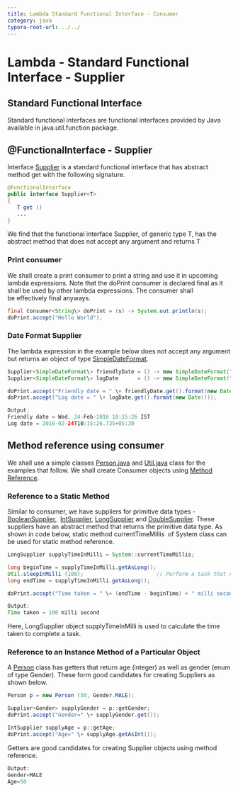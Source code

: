 ```yaml
---
title: Lambda Standard Functional Interface - Consumer  
category: java
typora-root-url: ../../
---
```



# Lambda - Standard Functional Interface - Supplier  




## Standard Functional Interface

Standard functional interfaces are functional interfaces provided by Java available in java.util.function package.  

## @FunctionalInterface - Supplier

Interface [Supplier](https://docs.oracle.com/javase/8/docs/api/java/util/function/Supplier.html) is a standard functional interface that has abstract method get with the following signature.  
```java
@FunctionalInterface  
public interface Supplier<T>  
{  
   T get ()  
   ...  
}  

```
We find that the functional interface Supplier, of generic type T, has the abstract method that does not accept any argument and returns T

### Print consumer

We shall create a print consumer to print a string and use it in upcoming lambda expressions. Note that the doPrint consumer is declared final as it shall be used by other lambda expressions. The consumer shall be effectively final anyways.  
```java
final Consumer<String\> doPrint = (s) -> System.out.println(s);  
doPrint.accept("Hello World");
```

### Date Format Supplier

The lambda expression in the example below does not accept any argument but returns an object of type [SimpleDateFormat](https://docs.oracle.com/javase/8/docs/api/java/text/SimpleDateFormat.html).  
```java
Supplier<SimpleDateFormat\> friendlyDate = () -> new SimpleDateFormat("EEE, dd-MMM-yyyy HH:mm:ss z");  
Supplier<SimpleDateFormat\> logDate      = () -> new SimpleDateFormat("yyyy-MM-dd'T'HH:mm:ss.SSSXXX");  

doPrint.accept("Friendly date = " \+ friendlyDate.get().format(new Date()));  
doPrint.accept("Log date = " \+ logDate.get().format(new Date()));
```
```java
Output:  
Friendly date = Wed, 24-Feb-2016 10:15:26 IST  
Log date = 2016-02-24T10:15:26.735+05:30  

```

## Method reference using consumer

We shall use a simple classes [Person.java](https://blogs.oracle.com/brewing-tests/resource/lambda/Person.java) and [Util.java](https://blogs.oracle.com/brewing-tests/resource/lambda/Util.java) class for the examples that follow. We shall create Consumer objects using [Method Reference](https://blogs.oracle.com/brewing-tests/entry/lambda_method_reference).  

### Reference to a Static Method  

Similar to consumer, we have suppliers for primitive data types - [BooleanSupplier](https://docs.oracle.com/javase/8/docs/api/java/util/function/BooleanSupplier.html),  [IntSupplier](https://docs.oracle.com/javase/8/docs/api/java/util/function/IntSupplier.html), [LongSupplier](https://docs.oracle.com/javase/8/docs/api/java/util/function/LongSupplier.html) and [DoubleSupplier](https://docs.oracle.com/javase/8/docs/api/java/util/function/DoubleSupplier.html). These suppliers have an abstract method that returns the primitive data type. As shown in code below, static method currentTimeMillis  of System class can be used for static method reference.  
```java
LongSupplier supplyTimeInMilli = System::currentTimeMillis;  

long beginTime = supplyTimeInMilli.getAsLong();  
Util.sleepInMilli (100);                       // Perform a task that needs to be timed.  
long endTime = supplyTimeInMilli.getAsLong();  

doPrint.accept("Time taken = " \+ (endTime - beginTime) + " milli second");
```
```java
Output:  
Time taken = 100 milli second  

```
Here, LongSupplier object supplyTimeInMilli is used to calculate the time taken to complete a task.  

### Reference to an Instance Method of a Particular Object  

A [Person](https://blogs.oracle.com/brewing-tests/resource/lambda/Person.java) class has getters that return age (integer) as well as gender (enum of type Gender). These form good candidates for creating Suppliers as shown below.  
```java
Person p = new Person (50, Gender.MALE);  

Supplier<Gender> supplyGender = p::getGender;  
doPrint.accept("Gender=" \+ supplyGender.get());  

IntSupplier supplyAge = p::getAge;  
doPrint.accept("Age=" \+ supplyAge.getAsInt());
```
Getters are good candidates for creating Supplier objects using method reference.  

```java
Output:  
Gender=MALE  
Age=50  

```
